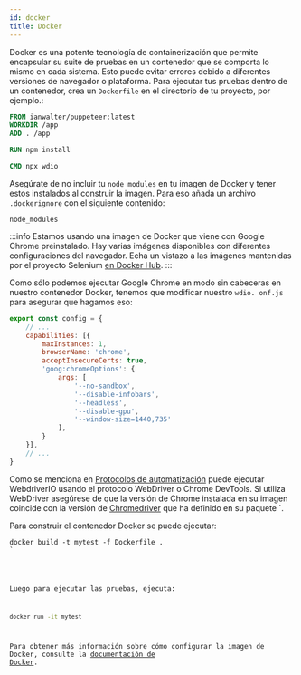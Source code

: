 ```yaml
---
id: docker
title: Docker
---
```


Docker es una potente tecnología de containerización que permite encapsular su suite de pruebas en un contenedor que se comporta lo mismo en cada sistema. Esto puede evitar errores debido a diferentes versiones de navegador o plataforma. Para ejecutar tus pruebas dentro de un contenedor, crea un `Dockerfile` en el directorio de tu proyecto, por ejemplo.:

```Dockerfile
FROM ianwalter/puppeteer:latest
WORKDIR /app
ADD . /app

RUN npm install

CMD npx wdio
```

Asegúrate de no incluir tu `node_modules` en tu imagen de Docker y tener estos instalados al construir la imagen. Para eso añada un archivo `.dockerignore` con el siguiente contenido:

```
node_modules
```

:::info
Estamos usando una imagen de Docker que viene con Google Chrome preinstalado. Hay varias imágenes disponibles con diferentes configuraciones del navegador. Echa un vistazo a las imágenes mantenidas por el proyecto Selenium [en Docker Hub](https://hub.docker.com/u/selenium).
:::

Como sólo podemos ejecutar Google Chrome en modo sin cabeceras en nuestro contenedor Docker, tenemos que modificar nuestro `wdio. onf.js` para asegurar que hagamos eso:

```js title="wdio.conf.js"
export const config = {
    // ...
    capabilities: [{
        maxInstances: 1,
        browserName: 'chrome',
        acceptInsecureCerts: true,
        'goog:chromeOptions': {
            args: [
                '--no-sandbox',
                '--disable-infobars',
                '--headless',
                '--disable-gpu',
                '--window-size=1440,735'
            ],
        }
    }],
    // ...
}
```

Como se menciona en [Protocolos de automatización](/docs/automationProtocols) puede ejecutar WebdriverIO usando el protocolo WebDriver o Chrome DevTools. Si utiliza WebDriver asegúrese de que la versión de Chrome instalada en su imagen coincide con la versión de [Chromedriver](https://www.npmjs.com/package/chromedriver) que ha definido en su paquete `.

<p spaces-before="0">Para construir el contenedor Docker se puede ejecutar:</p>

<pre><code class="sh">docker build -t mytest -f Dockerfile .
`</pre>

Luego para ejecutar las pruebas, ejecuta:

```sh
docker run -it mytest
```

Para obtener más información sobre cómo configurar la imagen de Docker, consulte la [documentación de Docker](https://docs.docker.com/).

